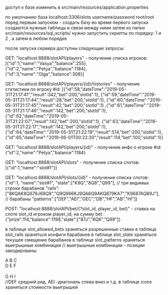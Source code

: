 доступ к базе изменить в src/main/resources/application.properties

по умолчанию база localhost:3306/slots
username/password root/root
перед первым запуском - создать базу
во время первого запуска создаются нужные таблицы и связи между ними
затем из папки  src/main/resources/sql_scripts/ нужно запустить скрипты по порядку:
1 и 2 , а затем в любом порядке

после запуска сервера доступны следующие запросы:

GET: "localhost:8888/slotAPI/players" - получение списка игроков:
[{"id":1,"name":"Vasya","balance":255},
{"id":2,"name":"Petya","balance":1184},
{"id":3,"name":"Olga","balance":308}]

GET: "localhost:8888/slotAPI/players/{id}/histories" - получение статистики по игроку #id:
[{"id":58,"dateTime":"2019-05-31T21:17:41","result":342,"bet":200,"slotId":1},
{"id":59,"dateTime":"2019-05-31T21:17:44","result":28,"bet":200,"slotId":1},
{"id":60,"dateTime":"2019-05-31T21:17:45","result":42,"bet":200,"slotId":1}
,{"id":61,"dateTime":"2019-05-31T21:17:46","result":142,"bet":200,"slotId":1},
{"id":62,"dateTime":"2019-05-31T21:22:07","result":142,"bet":200,"slotId":1},
{"id":63,"dateTime":"2019-05-31T21:22:17","result":142,"bet":200,"slotId":1},
{"id":64,"dateTime":"2019-05-31T21:22:19","result":514,"bet":200,"slotId":1},
{"id":65,"dateTime":"2019-06-01T00:22:30","result":114,"bet":100,"slotId":1}]

GET: "localhost:8888/slotAPI/players/{id}" - получение инфо о игроке #id:
{"id":2,"name":"Petya","balance":1184}

GET: "localhost:8888/slotAPI/slots" - получение списка слотов:
[{"id":1,"name":"slot#1"}]

 GET: "localhost:8888/slotAPI/slots/{id}" - получение списка слотов:
{"id":1,
"name":"slot#1",
 "state":["K9Q","8Q8","Q99"],     // три видимых строки барабанов 
"rails":["8KQAK8Q679J68Q8","Q9Q986KJ9QA6Q9AKQ879KA7","K9687AQ89J"], // барабаны
"patterns":["DEF","AEI","GEC","DB","HF","AB","HI"]} 

POST: "localhost:8888/slotAPI/bet/{?slot_id, player_id, bet}" - ставка на слоте slot_id игроком player_id, на сумму bet :
{"prize":114,"balance":1198,"state":["87J","KQK","Q99"]}

в таблице slot_allowed_bets храняться разрешенные ставки
в таблице slot_rails храняться конфиги барабанов
в таблице slot_state храняться текущее смещение барабанов
в таблице slot_patterns храняться выигрышные комбинации
// выигрышные комбинации - позиции закодированы:

A B C<br>
D E F<br>    
G H I<br>
//DEF средний ряд, AEI -диагональ слева вниз и т.д.
в таблице icons храняться стоимости выигрышей



